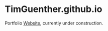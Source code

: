# TimGuenther.github.io
Portfolio [Website](http://timguenther.github.io/), currently under construction.


